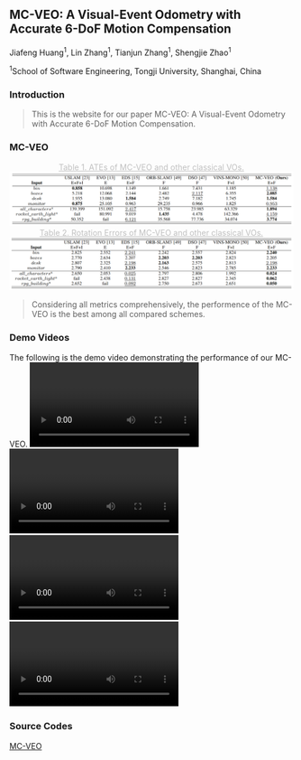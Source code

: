 ## MC-VEO: A Visual-Event Odometry with Accurate 6-DoF Motion Compensation

Jiafeng Huang<sup>1</sup>, Lin Zhang<sup>1</sup>, Tianjun Zhang<sup>1</sup>, Shengjie Zhao<sup>1</sup>

<sup>1</sup>School of Software Engineering, Tongji University, Shanghai, China

### Introduction

>  This is the website for our paper MC-VEO: A Visual-Event Odometry with Accurate 6-DoF Motion Compensation.

### MC-VEO

<center style="color:#C0C0C0;text-decoration:underline">Table 1. ATEs of MC-VEO and other classical VOs.</center>

<img src="ATE.png" style="zoom: 70%;" />

<center style="color:#C0C0C0;text-decoration:underline">Table 2. Rotation Errors of MC-VEO and other classical VOs.</center>

<img src="RE.png" style="zoom: 70%;" />

>  Considering all metrics comprehensively, the performence of the MC-VEO is the best among all compared schemes.

### Demo Videos

The following is the demo video demonstrating the performance of our MC-VEO. 
<video src=bin.mp4></video>
<video src="desk.mp4"></video>
<video src="all_characters.mp4"></video>
<video src="rocket_earth_light.mp4"></video>

### Source Codes

[MC-VEO](https://github.com/huangfeng95/mc-veo-buildconf)
